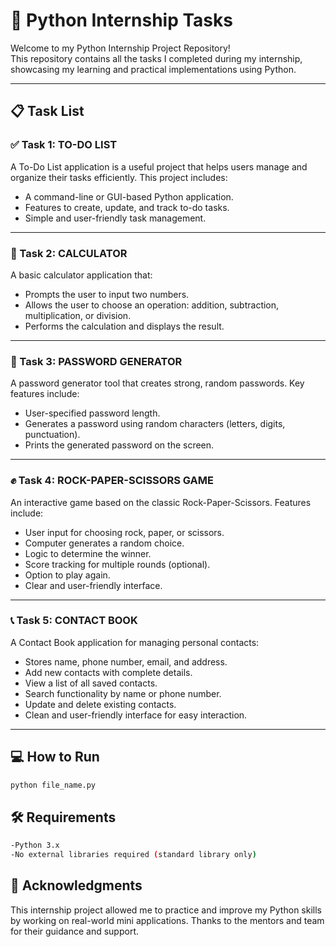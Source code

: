 # 🐍 Python Internship Tasks 

Welcome to my Python Internship Project Repository!  
This repository contains all the tasks I completed during my internship, showcasing my learning and practical implementations using Python.

---

## 📋 Task List

### ✅ Task 1: TO-DO LIST
A To-Do List application is a useful project that helps users manage and organize their tasks efficiently. This project includes:
- A command-line or GUI-based Python application.
- Features to create, update, and track to-do tasks.
- Simple and user-friendly task management.

---

### 🧮 Task 2: CALCULATOR
A basic calculator application that:
- Prompts the user to input two numbers.
- Allows the user to choose an operation: addition, subtraction, multiplication, or division.
- Performs the calculation and displays the result.

---

### 🔐 Task 3: PASSWORD GENERATOR
A password generator tool that creates strong, random passwords. Key features include:
- User-specified password length.
- Generates a password using random characters (letters, digits, punctuation).
- Prints the generated password on the screen.

---

### ✊ Task 4: ROCK-PAPER-SCISSORS GAME
An interactive game based on the classic Rock-Paper-Scissors. Features include:
- User input for choosing rock, paper, or scissors.
- Computer generates a random choice.
- Logic to determine the winner.
- Score tracking for multiple rounds (optional).
- Option to play again.
- Clear and user-friendly interface.

---

### 📞 Task 5: CONTACT BOOK
A Contact Book application for managing personal contacts:
- Stores name, phone number, email, and address.
- Add new contacts with complete details.
- View a list of all saved contacts.
- Search functionality by name or phone number.
- Update and delete existing contacts.
- Clean and user-friendly interface for easy interaction.

---
## 💻 How to Run

```bash
python file_name.py
```


## 🛠️ Requirements

```bash
-Python 3.x
-No external libraries required (standard library only)
```

## 🙌 Acknowledgments

This internship project allowed me to practice and improve my Python skills by working on real-world mini applications. Thanks to the mentors and team for their guidance and support.
